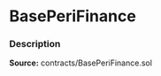 # BasePeriFinance

### Description <a id="description"></a>

**Source:** contracts/BasePeriFinance.sol

